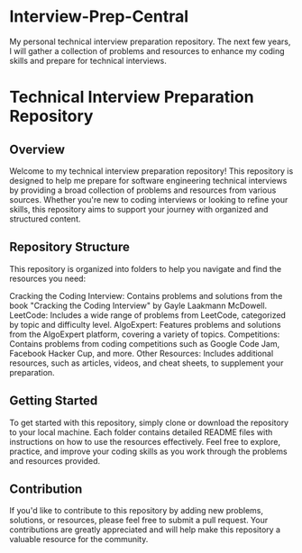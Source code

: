 # Interview-Prep-Central
My personal technical interview preparation repository. The next few years, I will gather a collection of problems and resources to enhance my coding skills and prepare for technical interviews.

# Technical Interview Preparation Repository
## Overview
Welcome to my technical interview preparation repository! This repository is designed to help me prepare for software engineering technical interviews by providing a broad collection of problems and resources from various sources. Whether you're new to coding interviews or looking to refine your skills, this repository aims to support your journey with organized and structured content.

## Repository Structure
This repository is organized into folders to help you navigate and find the resources you need:

Cracking the Coding Interview: Contains problems and solutions from the book "Cracking the Coding Interview" by Gayle Laakmann McDowell.
LeetCode: Includes a wide range of problems from LeetCode, categorized by topic and difficulty level.
AlgoExpert: Features problems and solutions from the AlgoExpert platform, covering a variety of topics.
Competitions: Contains problems from coding competitions such as Google Code Jam, Facebook Hacker Cup, and more.
Other Resources: Includes additional resources, such as articles, videos, and cheat sheets, to supplement your preparation.
## Getting Started
To get started with this repository, simply clone or download the repository to your local machine. Each folder contains detailed README files with instructions on how to use the resources effectively. Feel free to explore, practice, and improve your coding skills as you work through the problems and resources provided.

## Contribution
If you'd like to contribute to this repository by adding new problems, solutions, or resources, please feel free to submit a pull request. Your contributions are greatly appreciated and will help make this repository a valuable resource for the community.

